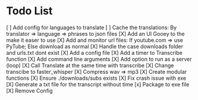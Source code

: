 # Todo List
[ ] Add config for languages to translate
[ ] Cache the translations: By translator => language => phrases to json files
[X] Add an UI Gooey to the make it easer to use
[X] Add and monitor url files: 	If youtube.com => use PyTube; 	Else download as normal
[X] Handle the case downloads folder and urls.txt dont exist
[X] Add a config file
[X] Add a timer to Transcribe function
[X] Add command line arguments
[X] Add option to run as a server (loop)
[X] Call Translate at the same time with transcribe
[X] Change transcibe to faster_whisper
[X] Compress wav => mp3
[X] Create modular functions
[X] Ensure ./downloads/subs exists
[X] Fix crash issue with exe
[X] Generate a txt file for the transcript without time 
[x] Package to exe file
[X] Remove Config